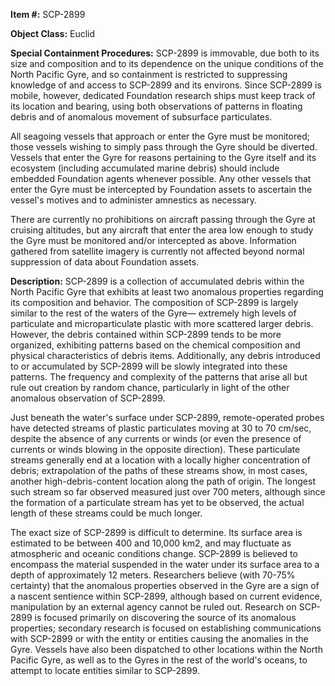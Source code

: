 **Item #:** SCP-2899

**Object Class:** Euclid

**Special Containment Procedures:** SCP-2899 is immovable, due both to its size and composition and to its dependence on the unique conditions of the North Pacific Gyre, and so containment is restricted to suppressing knowledge of and access to SCP-2899 and its environs. Since SCP-2899 is mobile, however, dedicated Foundation research ships must keep track of its location and bearing, using both observations of patterns in floating debris and of anomalous movement of subsurface particulates.

All seagoing vessels that approach or enter the Gyre must be monitored; those vessels wishing to simply pass through the Gyre should be diverted. Vessels that enter the Gyre for reasons pertaining to the Gyre itself and its ecosystem (including accumulated marine debris) should include embedded Foundation agents whenever possible. Any other vessels that enter the Gyre must be intercepted by Foundation assets to ascertain the vessel's motives and to administer amnestics as necessary.

There are currently no prohibitions on aircraft passing through the Gyre at cruising altitudes, but any aircraft that enter the area low enough to study the Gyre must be monitored and/or intercepted as above. Information gathered from satellite imagery is currently not affected beyond normal suppression of data about Foundation assets.

**Description:** SCP-2899 is a collection of accumulated debris within the North Pacific Gyre that exhibits at least two anomalous properties regarding its composition and behavior. The composition of SCP-2899 is largely similar to the rest of the waters of the Gyre— extremely high levels of particulate and microparticulate plastic with more scattered larger debris. However, the debris contained within SCP-2899 tends to be more organized, exhibiting patterns based on the chemical composition and physical characteristics of debris items. Additionally, any debris introduced to or accumulated by SCP-2899 will be slowly integrated into these patterns. The frequency and complexity of the patterns that arise all but rule out creation by random chance, particularly in light of the other anomalous observation of SCP-2899.

Just beneath the water's surface under SCP-2899, remote-operated probes have detected streams of plastic particulates moving at 30 to 70 cm/sec, despite the absence of any currents or winds (or even the presence of currents or winds blowing in the opposite direction). These particulate streams generally end at a location with a locally higher concentration of debris; extrapolation of the paths of these streams show, in most cases, another high-debris-content location along the path of origin. The longest such stream so far observed measured just over 700 meters, although since the formation of a particulate stream has yet to be observed, the actual length of these streams could be much longer.

The exact size of SCP-2899 is difficult to determine. Its surface area is estimated to be between 400 and 10,000 km2, and may fluctuate as atmospheric and oceanic conditions change. SCP-2899 is believed to encompass the material suspended in the water under its surface area to a depth of approximately 12 meters. Researchers believe (with 70-75% certainty) that the anomalous properties observed in the Gyre are a sign of a nascent sentience within SCP-2899, although based on current evidence, manipulation by an external agency cannot be ruled out. Research on SCP-2899 is focused primarily on discovering the source of its anomalous properties; secondary research is focused on establishing communications with SCP-2899 or with the entity or entities causing the anomalies in the Gyre. Vessels have also been dispatched to other locations within the North Pacific Gyre, as well as to the Gyres in the rest of the world's oceans, to attempt to locate entities similar to SCP-2899.
